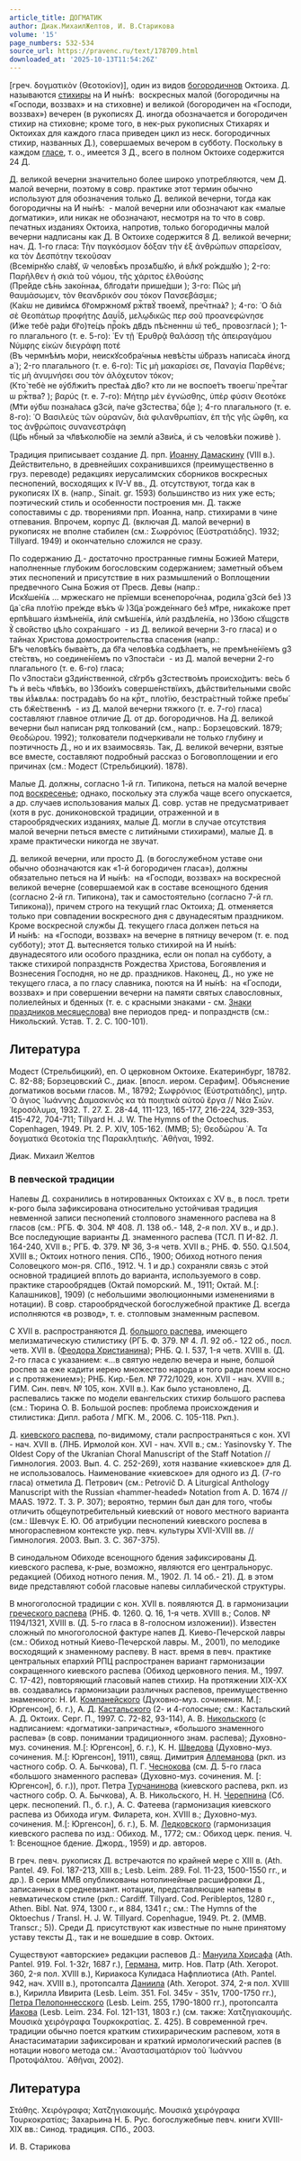 ```yaml
---
article_title: ДОГМАТИК
author: Диак.МихаилЖелтов, И. В.Старикова
volume: '15'
page_numbers: 532-534
source_url: https://pravenc.ru/text/178709.html
downloaded_at: '2025-10-13T11:54:26Z'
---
```


[греч. δογματικὸν (Θεοτοκίον)], один из видов [богородичнов](https://pravenc.ru/text/БОГОРОДИЧЕН.html) Октоиха. Д. называются [стихиры](https://pravenc.ru/text/стихиры.html) на <span class="cu">И҆</span> <span class="cu">ны́нѣ:</span>  воскресных малой (богородичны на «Господи, воззвах» и на стиховне) и великой (богородичен на «Господи, воззвах») вечерен (в рукописях Д. иногда обозначается и богородичен стихир на стиховне; кроме того, в нек-рых рукописных Стихарях и Октоихах для каждого гласа приведен цикл из неск. богородичных стихир, названных Д.), совершаемых вечером в субботу. Поскольку в каждом [гласе](https://pravenc.ru/text/гласе.html), т. о., имеется 3 Д., всего в полном Октоихе содержится 24 Д.

Д. великой вечерни значительно более широко употребляются, чем Д. малой вечерни, поэтому в совр. практике этот термин обычно используют для обозначения только Д. великой вечерни, тогда как богородичны на <span class="cu">И҆</span> <span class="cu">ны́нѣ:</span>  - малой вечерни или обозначают как «малые догматики», или никак не обозначают, несмотря на то что в совр. печатных изданиях Октоиха, напротив, только богородичны малой вечерни надписаны как Д. В Октоихе содержится 8 Д. великой вечерни; нач. Д. 1-го гласа: Τὴν παγκόσμιον δόξαν τὴν ἐξ ἀνθρώπων σπαρεῖσαν, κα τὸν Δεσπότην τεκοῦσαν (<span class="cu">Всемiрнꙋю</span> <span class="cu">сла́вꙋ,</span> <span class="cu">ѿ</span> <span class="cu">человѣ̑къ</span> <span class="cu">прозѧ́бшꙋю,</span> <span class="cu">и҆</span> <span class="cu">влⷣкꙋ</span> <span class="cu">ро́ждшꙋю</span> ); 2-го: Παρῆλθεν ἡ σκιὰ τοῦ νόμου, τῆς χάριτος ἐλθούσης (<span class="cu">Пре́йде</span> <span class="cu">сѣ́нь</span> <span class="cu">зако́ннаѧ,</span> <span class="cu">бл҃года́ти</span> <span class="cu">прише́дши</span> ); 3-го: Πῶς μὴ θαυμάσωμεν, τὸν θεανδρικόν σου τόκον Πανσεβάσμιε; (<span class="cu">Ка́кѡ</span> <span class="cu">не</span> <span class="cu">диви́мсѧ</span> <span class="cu">бг҃омpжномꙋ</span> <span class="cu">ржⷭ҇твꙋ̀</span> <span class="cu">твоемꙋ̀,</span> <span class="cu">пречⷭ҇тна́ѧ?</span> ); 4-го: ῾Ο διὰ σὲ Θεοπάτωρ προφήτης Δαυΐδ, μελῳδικῶς περ σοῦ προανεφώνησε (<span class="cu">И҆́же</span> <span class="cu">тебѐ</span> <span class="cu">ра́ди</span> <span class="cu">бг҃о)те́цъ</span> <span class="cu">прⷪ҇о́къ</span> <span class="cu">дв҃дъ</span> <span class="cu">пѣ́сненнѡ</span> <span class="cu">ѡ҆</span> <span class="cu">теб_</span> <span class="cu">провозгласѝ</span> ); 1-го плагального (т. е. 5-го): ᾿Εν τῇ ᾿Ερυθρᾷ θαλάσσῃ τῆς ἀπειραγάμου Νύμφης εἰκὼν διεγράφη ποτέ (<span class="cu">Въ</span> <span class="cu">чермнѣ́мъ</span> <span class="cu">мо́ри,</span> <span class="cu">неискꙋсобра́чныѧ</span> <span class="cu">невѣ́сты</span> <span class="cu">ѡ҆́бразъ</span> <span class="cu">написа́сѧ</span> <span class="cu">и҆ногда̀</span> ); 2-го плагального (т. е. 6-го): Τίς μὴ μακαρίσει σε, Παναγία Παρθένε; τίς μὴ ἀνυμνήσει σου τὸν ἀλόχευτον τόκον; (<span class="cu">Кто̀</span> <span class="cu">тебѐ</span> <span class="cu">не</span> <span class="cu">ᲂу҆бл҃жи́тъ</span> <span class="cu">прест҃а́ѧ</span> <span class="cu">дв҃о?</span> <span class="cu">кто</span> <span class="cu">ли</span> <span class="cu">не</span> <span class="cu">воспое́тъ</span> <span class="cu">твоегѡ̀</span> <span class="cu">пречⷭ҇тагѡ</span> <span class="cu">ржⷭ҇тва̀?</span> ); βαρύς (т. е. 7-го): Μήτηρ μὲν ἐγνώσθης, ὑπὲρ φύσιν Θεοτόκε (<span class="cu">Мт҃и</span> <span class="cu">ᲂу҆́бѡ</span> <span class="cu">позна́ласѧ</span> <span class="cu">g3сѝ,</span> <span class="cu">па́че</span> <span class="cu">g3стества̀,</span> <span class="cu">бцⷣе</span> ); 4-го плагального (т. е. 8-го): ῾Ο Βασιλεὺς τῶν οὐρανῶν, διὰ φιλανθρωπίαν, ἐπ τῆς γῆς ὤφθη, κα τος ἀνθρώποις συνανεστράφη (<span class="cu">Цр҃ь</span> <span class="cu">нбⷭ҇ный</span> <span class="cu">за</span> <span class="cu">чл҃вѣколю́бїе</span> <span class="cu">на</span> <span class="cu">землѝ</span> <span class="cu">a3ви́сѧ,</span> <span class="cu">и҆</span> <span class="cu">съ</span> <span class="cu">человѣ́ки</span> <span class="cu">поживѐ</span> ).

Традиция приписывает создание Д. прп. [Иоанну Дамаскину](<https://pravenc.ru/text/Иоанн Дамаскин.html>) (VIII в.). Действительно, в древнейших сохранившихся (преимущественно в груз. переводе) редакциях иерусалимских сборников воскресных песнопений, восходящих к IV-V вв., Д. отсутствуют, тогда как в рукописях IX в. (напр., Sinait. gr. 1593) большинство из них уже есть; поэтический стиль и особенности построения мн. Д. также сопоставимы с др. творениями прп. Иоанна, напр. стихирами в чине отпевания. Впрочем, корпус Д. (включая Д. малой вечерни) в рукописях не вполне стабилен (см.: Σωφρόνιος (Εὐστρατιάδης). 1932; Tillyard. 1949) и окончательно сложился не сразу.

По содержанию Д.- достаточно пространные гимны Божией Матери, наполненные глубоким богословским содержанием; заметный объем этих песнопений и присутствие в них размышлений о Воплощении предвечного Сына Божия от Пресв. Девы (напр.: <span class="cu">И҆скꙋше́нїѧ</span> ... <span class="cu">мpжескаго</span> <span class="cu">не</span> <span class="cu">прїемши</span> <span class="cu">всенепоро́чнаѧ,</span> <span class="cu">родила̀</span> <span class="cu">g3сѝ</span> <span class="cu">без̾</span> <span class="cu">)3ц҃а̀</span> <span class="cu">сн҃а</span> <span class="cu">пло́тїю</span> <span class="cu">пре́жде</span> <span class="cu">вѣ́къ</span> <span class="cu">ѿ</span> <span class="cu">)3ц҃а̀</span> <span class="cu">рожде́ннаго</span> <span class="cu">без̾</span> <span class="cu">мт҃ре,</span> <span class="cu">ника́коже</span> <span class="cu">претерпѣ́вшаго</span> <span class="cu">и҆змѣне́нїѧ,</span> <span class="cu">и҆лѝ</span> <span class="cu">смѣше́нїѧ,</span> <span class="cu">и҆лѝ</span> <span class="cu">раздѣле́нїѧ,</span> <span class="cu">но</span> <span class="cu">)3бою</span> <span class="cu">сꙋщgствꙋ̀</span> <span class="cu">сво́йство</span> <span class="cu">цѣ́ло</span> <span class="cu">сохра́ншаго</span>  - из Д. великой вечерни 3-го гласа) и о тайнах Христова домостроительства спасения (напр.: <span class="cu">Бг҃ъ</span> <span class="cu">человѣ́къ</span> <span class="cu">быва́етъ,</span> <span class="cu">да</span> <span class="cu">бг҃а</span> <span class="cu">человѣ́ка</span> <span class="cu">содѣ́лаетъ,</span> <span class="cu">не</span> <span class="cu">премѣне́нїемъ</span> <span class="cu">g3сте́ствъ,</span> <span class="cu">но</span> <span class="cu">соедине́нїемъ</span> <span class="cu">по</span> <span class="cu">v3поста́си</span>  - из Д. малой вечерни 2-го плагального (т. е. 6-го) гласа; <span class="cu">По</span> <span class="cu">v3поста́си</span> <span class="cu">g3ди́нственной,</span> <span class="cu">сꙋгpбъ</span> <span class="cu">g3стество́мъ</span> <span class="cu">происхо́дитъ:</span> <span class="cu">ве́сь</span> <span class="cu">бг҃ъ</span> <span class="cu">и҆</span> <span class="cu">ве́сь</span> <span class="cu">чл҃вѣ́къ,</span> <span class="cu">во</span> <span class="cu">)3бои́хъ</span> <span class="cu">соверше́нствїихъ,</span> <span class="cu">дѣйстви́тельными</span> <span class="cu">сво́йствы</span> <span class="cu">и҆з̾ѧвлѧѧ:</span> <span class="cu">пострада́въ</span> <span class="cu">бо</span> <span class="cu">на</span> <span class="cu">крⷭ҇т_</span> <span class="cu">пло́тїю,</span> <span class="cu">безстра́стный</span> <span class="cu">то́йже</span> <span class="cu">пребы́сть</span> <span class="cu">бж҃е́ственнѣ</span>  - из Д. малой вечерни тяжкого (т. е. 7-го) гласа) составляют главное отличие Д. от др. богородичнов. На Д. великой вечерни был написан ряд толкований (см., напр.: Борзецовский. 1879; Θεοδώρου. 1992); толкователи подчеркивали не только глубину и поэтичность Д., но и их взаимосвязь. Так, Д. великой вечерни, взятые все вместе, составляют подробный рассказ о Боговоплощении и его причинах (см.: Модест (Стрельбицкий). 1878).

Малые Д. должны, согласно 1-й гл. Типикона, петься на малой вечерне под [воскресенье](https://pravenc.ru/text/воскресенье.html); однако, поскольку эта служба чаще всего опускается, а др. случаев использования малых Д. совр. устав не предусматривает (хотя в рус. дониконовской традиции, отраженной и в старообрядческих изданиях, малые Д. могли в случае отсутствия малой вечерни петься вместе с литийными стихирами), малые Д. в храме практически никогда не звучат.

Д. великой вечерни, или просто Д. (в богослужебном уставе они обычно обозначаются как «1-й богородичен гласа»), должны обязательно петься на <span class="cu">И҆</span> <span class="cu">ны́нѣ:</span>  на «Господи, воззвах» на воскресной великой вечерне (совершаемой как в составе всенощного бдения (согласно 2-й гл. Типикона), так и самостоятельно (согласно 7-й гл. Типикона)), причем строго на текущий глас Октоиха; Д. отменяется только при совпадении воскресного дня с двунадесятым праздником. Кроме воскресной службы Д. текущего гласа должен петься на <span class="cu">И҆</span> <span class="cu">ны́нѣ:</span>  на «Господи, воззвах» на вечерне в пятницу вечером (т. е. под субботу); этот Д. вытесняется только стихирой на <span class="cu">И҆</span> <span class="cu">ны́нѣ:</span>  двунадесятого или особого праздника, если он попал на субботу, а также стихирой попразднств Рождества Христова, Богоявления и Вознесения Господня, но не др. праздников. Наконец, Д., но уже не текущего гласа, а по гласу славника, поются на <span class="cu">И҆</span> <span class="cu">ны́нѣ:</span>  на «Господи, воззвах» и при совершении вечерни на памяти святых славословных, полиелейных и бденных (т. е. с красными знаками - см. [Знаки праздников месяцеслова](<https://pravenc.ru/text/Знаки праздников месяцеслова.html>)) вне периодов пред- и попразднств (см.: Никольский. Устав. Т. 2. С. 100-101).

## Литература

Модест (Стрельбицкий), еп. О церковном Октоихе. Екатеринбург, 18782. С. 82-88; Борзецовский С., диак. [впосл. иером. Серафим]. Объяснение догматиков восьми гласов. М., 18792; Σωφρόνιος (Εὐστρατιάδης), μητρ. ῾Ο ἅγιος ᾿Ιωάννης Δαμασκινὸς κα τὰ ποιητικὰ αὐτοῦ ἔργα // Νέα Σιών. ῾Ιεροσόλυμα, 1932. Τ. 27. 
Σ. 28-44, 111-123, 165-177, 216-224, 329-353, 415-472, 704-711; Tillyard H. J. W. The Hymns of the Octoechus. Copenhagen, 1949. Pt. 2. P. XIV, 105-162. (MMB; 5); Θεοδώρου ᾿Α. Τα δογματικά Θεοτοκία της Παρακλητικής. ᾿Αθῆναι, 1992.

Диак.  Михаил   Желтов 

### В певческой традиции

Напевы Д. сохранились в нотированных Октоихах с XV в., в посл. трети к-рого была зафиксирована относительно устойчивая традиция невменной записи песнопений столпового знаменного распева на 8 гласов (см.: РГБ. Ф. 304. № 408. Л. 138 об.- 148, 2-я пол. XV в., и др.). Все последующие варианты Д. знаменного распева (ТСЛ. П И-82. Л. 164-240, XVII в.; РГБ. Ф. 379. № 36, 3-я четв. XVII в.; РНБ. Ф. 550. Q.I.504, XVIII в.; Октоих нотного пения. СПб., 1900; Обиход нотного пения Соловецкого мон-ря. СПб., 1912. Ч. 1 и др.) сохраняли связь с этой основной традицией вплоть до варианта, используемого в совр. практике старообрядцев (Октай поморский. М., 1911; Октай. М.[: Калашников], 1909) (с небольшими эволюционными изменениями в нотации). В совр. старообрядческой богослужебной практике Д. всегда исполняются «в розвод», т. е. столповым знаменным распевом.

С XVII в. распространяются Д. [большого распева](<https://pravenc.ru/text/большого распева.html>), имеющего мелизматическую стилистику (РГБ. Ф. 379. № 4. Л. 92 об.- 122 об., посл. четв. XVII в. ([Феодора Христианина](<https://pravenc.ru/text/Феодора Христианина.html>)); РНБ. Q. I. 537, 1-я четв. XVIII в. (Д. 2-го гласа с указанием: «...в святую неделю вечера и ныне, болшой роспев за еже кадити иерею множество народа и того ради поем косно и с протяжением»); РНБ. Кир.-Бел. № 772/1029, кон. XVII - нач. XVIII в.; ГИМ. Син. певч. № 105, кон. XVII в.). Как было установлено, Д. распевались также по модели евангельских стихир большого распева (см.: Тюрина О. В. Большой роспев: проблема происхождения и стилистика: Дипл. работа / МГК. М., 2006. С. 105-118. Ркп.).

Д. [киевского распева](<https://pravenc.ru/text/киевского распева.html>), по-видимому, стали распространяться с кон. XVI - нач. XVII в. (ЛНБ. Ирмолой кон. XVI - нач. XVII в.; см.: Yasinovsky Y. The Oldest Copy of the Ukranian Choral Manuscript of the Staff Notation // Гимнология. 2003. Вып. 4. С. 252-269), хотя название «киевское» для Д. не использовалось. Наименование «киевское» для одного из Д. (7-го гласа) отметила Д. Петрович (cм.: Petrovič D. A Liturgical Anthology Manuscript with the Russian «hammer-headed» Notation from A. D. 1674 // MAAS. 1972. T. 3. P. 307); вероятно, термин был дан для того, чтобы отличить общеупотребительный киевский от нового местного варианта (см.: Шевчук Е. Ю. Об атрибуции песнопений киевского роспева в многораспевном контексте укр. певч. культуры XVII-XVIII вв. // Гимнология. 2003. Вып. 3. С. 367-375).

В синодальном Обиходе всенощного бдения зафиксированы Д. киевского распева, к-рые, возможно, являются его центральнорус. редакцией (Обиход нотного пения. М., 1902. Л. 14 об.- 21). Д. в этом виде представляют собой гласовые напевы силлабической структуры.

В многоголосной традиции с кон. XVII в. появляются Д. в гармонизации [греческого распева](<https://pravenc.ru/text/греческого распева.html>) (РНБ. Ф. 1260. Q. 16, 1-я четв. XVIII в.; Солов. № 1194/1321, XVIII в. (Д. 5-го гласа в 8-голосном изложении)). Известен сложный по многоголосной фактуре напев Д. Киево-Печерской лавры (см.: Обиход нотный Киево-Печерской лавры. М., 2001), по мелодике восходящий к знаменному распеву. В наст. время в певч. практике центральных епархий РПЦ распространен вариант гармонизации сокращенного киевского распева (Обиход церковного пения. М., 1997. С. 17-42), повторяющий гласовый напев стихир. На протяжении XIX-XX вв. создавались гармонизации различных распевов, преимущественно знаменного: Н. И. [Компанейского](https://pravenc.ru/text/Компанейского.html) (Духовно-муз. сочинения. М.[: Юргенсон], б. г.), А. Д. [Кастальского](https://pravenc.ru/text/Кастальский.html) (2- и 4-голосные; см.: Кастальский А. Д. Октоих. Серг. П., 1997. С. 72-82, 93-114), А. В. [Никольского](https://pravenc.ru/text/Никольский.html) (с надписанием: «догматики-запричастны», «большого знаменного распева» (в совр. понимании традиционного знам. распева); Духовно-муз. сочинения. М.[: Юргенсон], б. г.), К. Н. [Шведова](https://pravenc.ru/text/Шведова.html) (Духовно-муз. сочинения. М.[: Юргенсон], 1911), свящ. Димитрия [Аллеманова](https://pravenc.ru/text/Аллеманов.html) (ркп. из частного собр. О. А. Бычкова), П. Г. [Чеснокова](https://pravenc.ru/text/Чеснокова.html) (см. Д. 5-го гласа «большого знаменного распева» (Духовно-муз. сочинения. М. [: Юргенсон], б. г.)), прот. Петра [Турчанинова](https://pravenc.ru/text/Турчанинов.html) (киевского распева, ркп. из частного собр. О. А. Бычкова), А. В. Никольского, Н. Н. [Черепнина](https://pravenc.ru/text/Черепнина.html) (Сб. церк. песнопений. П., б. г.), А. С. Фатеева (гармонизация киевского распева из Обихода игум. Филарета, кон. XVIII в.; Духовно-муз. сочинения. М.[: Юргенсон], б. г.), Б. М. [Ледковского](https://pravenc.ru/text/Ледковского.html) (гармонизация киевского распева по изд.: Обиход. М., 1772; см.: Обиход церк. пения. Ч. 1: Всенощное бдение. Джорд., 1959) и др. авторов.

В греч. певч. рукописях Д. встречаются по крайней мере с XIII в. (Ath. Pantel. 49. Fol. 187-213, XIII в.; Lesb. Leim. 289. Fol. 11-23, 1500-1550 гг., и др.). В серии MMB опубликованы нотолинейные расшифровки Д., записанных в средневизант. нотации, представляющие напевы в невматическом стиле (ркп.: Cardiff. Tillyard. Cod. Peribleptos, 1280 г., Athen. Bibl. Nat. 974, 1300 г., и 884, 1341 г.; см.: The Hymns of the Oktoechus / Transl. H. J. W. Tillyard. Copenhague, 1949. Pt. 2. (MMB. Transcr.; 5)). Среди Д. присутствуют как известные по ныне принятому уставу тексты Д., так и не вошедшие в совр. Октоих.

Существуют «авторские» редакции распевов Д.: [Мануила Хрисафа](<https://pravenc.ru/text/Мануила Хрисафа.html>) (Ath. Pantel. 919. Fol. 1-32r, 1687 г.), [Германа](https://pravenc.ru/text/Германа.html), митр. Нов. Патр (Ath. Xeropot. 360, 2-я пол. XVIII в.), Кириакоса Кулидаса Нафплиотиса (Ath. Pantel. 942, нач. XVIII в.), протопсалта [Даниила](https://pravenc.ru/text/Даниил.html) (Ath. Xeropot. 374, 2-я пол. XVIII в.), Кирилла Ивирита (Lesb. Leim. 351. Fol. 345v - 351v, 1700-1750 гг.), [Петра Пелопоннесского](<https://pravenc.ru/text/Петр Пелопоннесский.html>) (Lesb. Leim. 255, 1790-1800 гг.), протопсалта [Иакова](https://pravenc.ru/text/Иаков.html) (Lesb. Leim. 234. Fol. 121-131, 1803 г.) (см. также: Χατζηγιακουμής. Μουσικὰ χειρόγραφα Τουρκοκρατίας. Σ. 425). В современной греч. традиции обычно поется кратким стихирарическим распевом, хотя в Анастасиматарии зафиксирован и краткий ирмологический распев (в нотации нового метода см.: ᾿Αναστασιματάριον τοῦ ᾿Ιωάννου Προτοψάλτου. ᾿Αθῆναι, 2002).

## Литература

Στάθης. Χειρόγραφα; Χατζηγιακουμής. Μουσικά χειρόγραφα Τουρκοκρατίας; Захарьина Н. Б. Рус. богослужебные певч. книги XVIII-XIX вв.: Синод. традиция. СПб., 2003.

И. В.  Старикова
